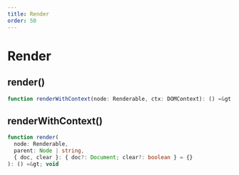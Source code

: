 ```yaml
---
title: Render
order: 50
---
```

# Render

## render()

```ts
function renderWithContext(node: Renderable, ctx: DOMContext): () =&gt; void
```

## renderWithContext()

```ts
function render(
  node: Renderable,
  parent: Node | string,
  { doc, clear }: { doc?: Document; clear?: boolean } = {}
): () =&gt; void
```
